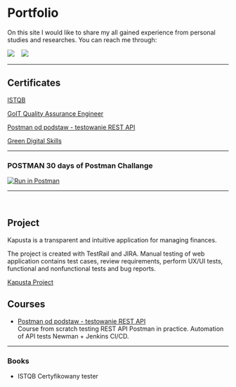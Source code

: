 # Portfolio

On this site I would like to share my all gained experience from personal studies and researches. You can reach me through:

<p>
<a href="mailto:swiderekannamaria@gmail.com"><img src="https://img.shields.io/badge/gmail-%23D14836.svg?&style=for-the-badge&logo=gmail&logoColor=white" /></a>&nbsp;&nbsp;&nbsp;&nbsp;<a href="https://www.linkedin.com/in/annswiderek/"><img src="https://img.shields.io/badge/linkedin-%230077B5.svg?&style=for-the-badge&logo=linkedin&logoColor=white" /></a>&nbsp;&nbsp;&nbsp;&nbsp;
</p>
<hr/>

## Certificates


<a href="https://drive.google.com/file/d/1fmTuLW46BbyRxrfi0r8afS043RaRec9I/view?usp=sharing">ISTQB</a>


<a href="https://drive.google.com/file/d/1yUbMqHnhMQPqsGH6UP7RcEw-LvoEOtyK/view?usp=sharing">GoIT Quality Assurance Engineer</a>


<a href="https://drive.google.com/file/d/1uEH2tcukFGK7AU6hxPyytzugyF82ifQi/view?usp=sharing">Postman od podstaw - testowanie REST API</a>

<a href="https://drive.google.com/file/d/1gC8wgYtfJtp0iyD2rPFIw_0K4uSnk2DT/view?usp=sharing">Green Digital Skills</a>


<hr/>

### POSTMAN 30 days of Postman Challange
[![Run in Postman](https://run.pstmn.io/button.svg)](https://www.postman.com/annswiderek/workspace/30-days-of-postman-challenge/overview)<br>

<hr/><br>

## Project 

Kapusta is a transparent and intuitive application for managing finances.

The project is created with TestRail and JIRA. 
Manual testing of web application contains test cases, review requirements, perform UX/UI tests, functional and nonfunctional tests and bug reports.

<a href="https:https://github.com/annswiderek/KAPUSTAENG/find/main">Kapusta Project</a>


## Courses
- [Postman od podstaw - testowanie REST API](https://www.udemy.com/course/postman-od-podstaw-testowanie-rest-api/learn/lecture/30197530#overview)<br>
Course from scratch testing REST API Postman in practice. Automation of API tests Newman + Jenkins CI/CD.


<hr/>

### Books
  - ISTQB Certyfikowany tester
  


